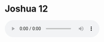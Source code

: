 # Joshua 12

<audio controls>
  <source src="https://openbible.com/audio/hays/BSB_06_Jos_012_H.mp3" type="audio/mp3" />
  <a href="https://openbible.com/audio/hays/BSB_06_Jos_012_H.mp3" download="https://openbible.com/audio/hays/BSB_06_Jos_012_H.mp3">Download MP3 audio</a>.
</audio>

<!--@include: @/bible/translations/bsb/06_jos/verses/012.md-->